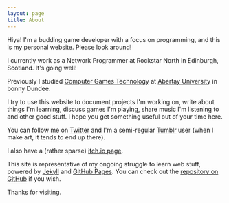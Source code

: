 ```yaml
---
layout: page
title: About
---
```


Hiya! I'm a budding game developer with a focus on programming, and this is my personal website. Please look around! 

I currently work as a Network Programmer at Rockstar North in Edinburgh, Scotland. It's going well!

Previously I studied [Computer Games Technology](http://www.abertay.ac.uk/courses//ug/comopgamestech/) at [Abertay University](http://www.abertay.ac.uk/) in bonny Dundee. 

I try to use this website to document projects I'm working on, write about things I'm learning, discuss games I'm playing, share music I'm listening to and other good stuff. I hope you get something useful out of your time here.

You can follow me on [Twitter](https://twitter.com/nershly) and I'm a semi-regular [Tumblr](http://nershly.tumblr.com/) user (when I make art, it tends to end up there).

I also have a (rather sparse) [itch.io page](http://inertia.itch.io/).

This site is representative of my ongoing struggle to learn web stuff, powered by [Jekyll](https://jekyllrb.com/) and [GitHub Pages](https://pages.github.com/). You can check out the [repository on GitHub](https://github.com/rachelnertia/rachelnertia.github.io) if you wish.

Thanks for visiting.
